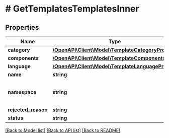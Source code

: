 # # GetTemplatesTemplatesInner

## Properties

Name | Type | Description | Notes
------------ | ------------- | ------------- | -------------
**category** | [**\OpenAPI\Client\Model\TemplateCategoryProp**](TemplateCategoryProp.md) |  | [optional]
**components** | [**\OpenAPI\Client\Model\TemplateComponentsProp**](TemplateComponentsProp.md) |  | [optional]
**language** | [**\OpenAPI\Client\Model\TemplateLanguageProp**](TemplateLanguageProp.md) |  | [optional]
**name** | **string** |  | [optional]
**namespace** | **string** | Can be found by method /templates | [optional]
**rejected_reason** | **string** |  | [optional]
**status** | **string** |  | [optional]

[[Back to Model list]](../../README.md#models) [[Back to API list]](../../README.md#endpoints) [[Back to README]](../../README.md)
